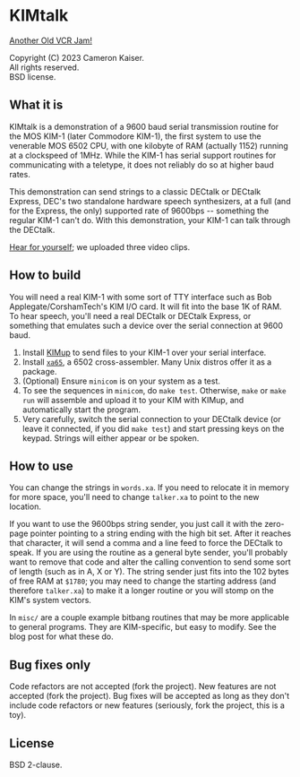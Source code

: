 # KIMtalk

[Another Old VCR Jam!](https://oldvcr.blogspot.com/2023/05/the-kim-1-that-sounds-like-stephen.html)

Copyright (C) 2023 Cameron Kaiser.  
All rights reserved.  
BSD license.

## What it is

KIMtalk is a demonstration of a 9600 baud serial transmission routine for the MOS KIM-1 (later Commodore KIM-1), the first system to use the venerable MOS 6502 CPU, with one kilobyte of RAM (actually 1152) running at a clockspeed of 1MHz. While the KIM-1 has serial support routines for communicating with a teletype, it does not reliably do so at higher baud rates.

This demonstration can send strings to a classic DECtalk or DECtalk Express, DEC's two standalone hardware speech synthesizers, at a full (and for the Express, the only) supported rate of 9600bps -- something the regular KIM-1 can't do. With this demonstration, your KIM-1 can talk through the DECtalk.

[Hear for yourself](https://oldvcr.blogspot.com/2023/05/the-kim-1-that-sounds-like-stephen.html); we uploaded three video clips.

## How to build

You will need a real KIM-1 with some sort of TTY interface such as Bob Applegate/CorshamTech's KIM I/O card. It will fit into the base 1K of RAM. To hear speech, you'll need a real DECtalk or DECtalk Express, or something that emulates such a device over the serial connection at 9600 baud.

1. Install [KIMup](/classilla/kimup) to send files to your KIM-1 over your serial interface.
2. Install [`xa65`](http://www.floodgap.com/retrotech/xa65/), a 6502 cross-assembler. Many Unix distros offer it as a package.
3. (Optional) Ensure `minicom` is on your system as a test.
4. To see the sequences in `minicom`, do `make test`. Otherwise, `make` or `make run` will assemble and upload it to your KIM with KIMup, and automatically start the program.
5. Very carefully, switch the serial connection to your DECtalk device (or leave it connected, if you did `make test`) and start pressing keys on the keypad. Strings will either appear or be spoken.

## How to use

You can change the strings in `words.xa`. If you need to relocate it in memory for more space, you'll need to change `talker.xa` to point to the new location.

If you want to use the 9600bps string sender, you just call it with the zero-page pointer pointing to a string ending with the high bit set. After it reaches that character, it will send a comma and a line feed to force the DECtalk to speak. If you are using the routine as a general byte sender, you'll probably want to remove that code and alter the calling convention to send some sort of length (such as in A, X or Y). The string sender just fits into the 102 bytes of free RAM at `$1780`; you may need to change the starting address (and therefore `talker.xa`) to make it a longer routine or you will stomp on the KIM's system vectors.

In `misc/` are a couple example bitbang routines that may be more applicable to general programs. They are KIM-specific, but easy to modify. See the blog post for what these do.

## Bug fixes only

Code refactors are not accepted (fork the project). New features are not accepted (fork the project). Bug fixes will be accepted as long as they don't include code refactors or new features (seriously, fork the project, this is a toy).

## License

BSD 2-clause.
